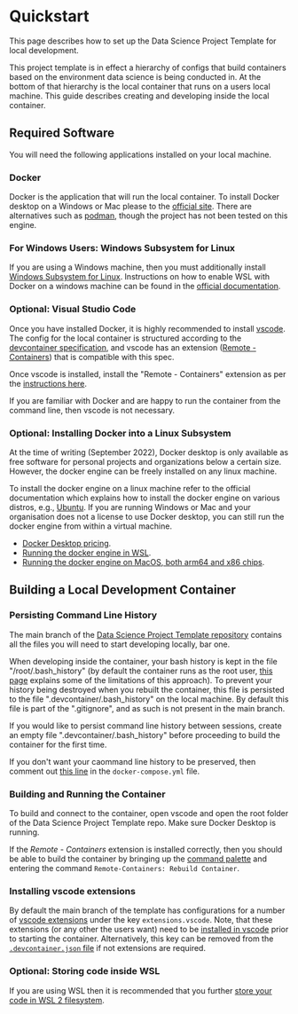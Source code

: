 # Quickstart

This page describes how to set up the Data Science Project Template for local development.

This project template is in effect a hierarchy of configs that build containers based on the environment data science is being conducted in. At the bottom of that hierarchy is the local container that runs on a users local machine. This guide describes creating and developing inside the local container.

## Required Software

You will need the following applications installed on your local machine.

### Docker

Docker is the application that will run the local container. To install Docker desktop on a Windows or Mac please to the [official site](https://www.docker.com/products/docker-desktop/). There are alternatives such as [podman](https://podman.io/getting-started/), though the project has not been tested on this engine.

### For Windows Users: Windows Subsystem for Linux

If you are using a Windows machine, then you must additionally install [Windows Subsystem for Linux](https://docs.microsoft.com/en-us/windows/wsl/). Instructions on how to enable WSL with Docker on a windows machine can be found in the [official documentation](https://docs.docker.com/desktop/windows/wsl/).

### Optional: Visual Studio Code

Once you have installed Docker, it is highly recommended to install [vscode](https://code.visualstudio.com/). The config for the local container is structured according to the [devcontainer specification](https://containers.dev/implementors/spec/), and vscode has an extension ([Remote - Containers](https://code.visualstudio.com/docs/remote/remote-overview)) that is compatible with this spec.

Once vscode is installed, install the "Remote - Containers" extension as per the [instructions here](https://code.visualstudio.com/docs/remote/containers-tutorial#_install-the-extension).

If you are familiar with Docker and are happy to run the container from the command line, then vscode is not necessary.

### Optional: Installing Docker into a Linux Subsystem

At the time of writing (September 2022), Docker desktop is only available as free software for personal projects and organizations below a certain size. However, the docker engine can be freely installed on any linux machine.

To install the docker engine on a linux machine refer to the official documentation which explains how to install the docker engine on various distros, e.g., [Ubuntu](https://docs.docker.com/engine/install/ubuntu/). If you are running Windows or Mac and your organisation does not a license to use Docker desktop, you can still run the docker engine from within a virtual machine.

* [Docker Desktop pricing](https://www.docker.com/pricing/).
* [Running the docker engine in WSL](https://dev.to/bowmanjd/install-docker-on-windows-wsl-without-docker-desktop-34m9).
* [Running the docker engine on MacOS, both arm64 and x86 chips](https://medium.com/carvago-development/my-docker-on-macos-part-1-setup-ubuntu-virtual-machine-both-intel-and-apple-silicon-cpu-5d886af0ebba).

## Building a Local Development Container

### Persisting Command Line History

The main branch of the [Data Science Project Template repository](https://github.com/mark-curran/data-science-project-template) contains all the files you will need to start developing locally, bar one.

When developing inside the container, your bash history is kept in the file "/root/.bash_history" (by default the container runs as the root user, [this page](../additional_features/users_inside_container.md) explains some of the limitations of this approach). To prevent your history being destroyed when you rebuilt the container, this file is persisted to the file ".devcontainer/.bash_history" on the local machine. By default this file is part of the ".gitignore", and as such is not present in the main branch. 

If you would like to persist command line history between sessions, create an empty file ".devcontainer/.bash_history" before proceeding to build the container for the first time.

If you don't want your caommand line history to be preserved, then comment out [this line](https://github.com/mark-curran/data-science-project-template/blob/999d02b423f3cef22ec2a99f19dd207d69248537/docker-compose.yml#L18) in the `docker-compose.yml` file.

### Building and Running the Container

To build and connect to the container, open vscode and open the root folder of the Data Science Project Template repo. Make sure Docker Desktop is running.

If the _Remote - Containers_ extension is installed correctly, then you should be able to build the container by bringing up the [command palette](https://code.visualstudio.com/docs/getstarted/userinterface#_command-palette) and entering the command `Remote-Containers: Rebuild Container`.

### Installing vscode extensions

By default the main branch of the template has configurations for a number of [vscode extensions](https://github.com/mark-curran/data-science-project-template/blob/main/.devcontainer/devcontainer.json) under the key `extensions.vscode`. Note, that these extensions (or any other the users want) need to be [installed in vscode](https://code.visualstudio.com/learn/get-started/extensions) prior to starting the container. Alternatively, this key can be removed from the [`.devcontainer.json` file](https://github.com/mark-curran/data-science-project-template/blob/main/.devcontainer/devcontainer.json) if not extensions are required.

### Optional: Storing code inside WSL

If you are using WSL then it is recommended that you further [store your code in WSL 2 filesystem](https://code.visualstudio.com/remote/advancedcontainers/improve-performance#_store-your-source-code-in-the-wsl-2-filesystem-on-windows).
